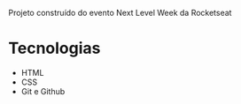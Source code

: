 Projeto construído do evento Next Level Week da Rocketseat


<h1>Tecnologias</h1>
<p>
<ul>
<li>HTML</li>
<li>CSS</li>
<li>Git e Github</li>
</ul>
</p>
